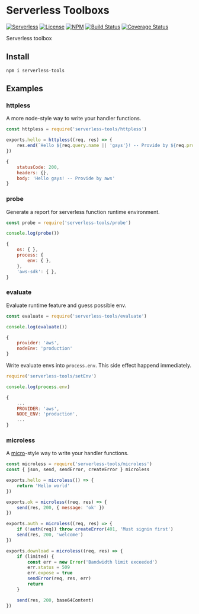 # Serverless Toolboxs

[![Serverless][ico-serverless]][link-serverless]
[![License][ico-license]][link-license]
[![NPM][ico-npm]][link-npm]
[![Build Status][ico-build]][link-build]
[![Coverage Status][ico-codecov]][link-codecov]

Serverless toolbox

## Install

`npm i serverless-tools`

## Examples

### httpless

A more node-style way to write your handler functions.

```js
const httpless = require('serverless-tools/httpless')

exports.hello = httpless((req, res) => {
    res.end(`Hello ${req.query.name || 'gays'}! -- Provide by ${req.provider}`)
})

{
    statusCode: 200,
    headers: {},
    body: 'Hello gays! -- Provide by aws'
}
```

### probe

Generate a report for serverless function runtime environment.

```js
const probe = require('serverless-tools/probe')

console.log(probe())

{
    os: { },
    process: {
        env: { },
    },
    'aws-sdk': { },
}
```

### evaluate

Evaluate runtime feature and guess possible env.

```js
const evaluate = require('serverless-tools/evaluate')

console.log(evaluate())

{
    provider: 'aws',
    nodeEnv: 'production'
}
```

Write evaluate envs into `process.env`. This side effect happend immediately.

```js
require('serverless-tools/setEnv')

console.log(process.env)

{
    ...
    PROVIDER: 'aws',
    NODE_ENV: 'production',
    ...
}
```

### microless

A [micro][link-micro]-style way to write your handler functions.

```js
const microless = require('serverless-tools/microless')
const { json, send, sendError, createError } microless

exports.hello = microless(() => {
    return 'Hello world'
})

exports.ok = microless((req, res) => {
    send(res, 200, { message: 'ok' })
})

exports.auth = microless((req, res) => {
    if (!auth(req)) throw createError(401, 'Must signin first')
    send(res, 200, 'welcome')
})

exports.download = microless((req, res) => {
    if (limited) {
        const err = new Error('Bandwidth limit exceeded')
        err.status = 509
        err.expose = true
        sendError(req, res, err)
        return
    }

    send(res, 200, base64Content)
})

```

[ico-serverless]: http://public.serverless.com/badges/v3.svg
[ico-license]: https://img.shields.io/github/license/vitarn/serverless-tools.svg
[ico-npm]: https://img.shields.io/npm/v/serverless-tools.svg
[ico-build]: https://travis-ci.org/vitarn/serverless-tools.svg?branch=master
[ico-codecov]: https://codecov.io/gh/vitarn/serverless-tools/branch/master/graph/badge.svg

[link-serverless]: http://www.serverless.com/
[link-license]: ./blob/master/LICENSE
[link-npm]: https://www.npmjs.com/package/serverless-tools
[link-build]: https://travis-ci.org/vitarn/serverless-tools
[link-codecov]: https://codecov.io/gh/vitarn/serverless-tools

[link-micro]: https://github.com/zeit/micro
